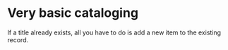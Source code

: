# Very basic cataloging

If a title already exists, all you have to do is add a new item to the existing record.
